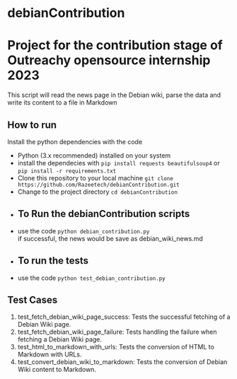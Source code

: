 # debianContribution
<h1>Project for the contribution stage of Outreachy opensource internship 2023</h1>

This script will read the news page in the Debian wiki, parse the data and write its content to a file in Markdown

<h2>How to run</h2>

Install the python dependencies with the code

<ul>
<li>Python (3.x recommended) installed on your system</li>
<li>install the dependecies with <code>pip install requests beautifulsoup4</code> or <code>pip install -r requirements.txt</code>
</li>
<li>Clone this repository to your local machine <code>git clone https://github.com/Razeetech/debianContribution.git</code></li>
<li>Change to the project directory <code>cd debianContribution</code></li>
  
<li><h2>To Run the debianContribution scripts</h2></li>
  
<li> use the code <code>python debian_contribution.py</code></li>
if successful, the news would be save as debian_wiki_news.md

<li><h2>To run the tests </h2></li>

<li> use the code <code>python test_debian_contribution.py</code></li>
</ul>

<h2>Test Cases</h2>

<ol>
<li>test_fetch_debian_wiki_page_success: Tests the successful fetching of a Debian Wiki page.</li>
<li>test_fetch_debian_wiki_page_failure: Tests handling the failure when fetching a Debian Wiki page.</li>
<li>test_html_to_markdown_with_urls: Tests the conversion of HTML to Markdown with URLs.</li>
<li>test_convert_debian_wiki_to_markdown: Tests the conversion of Debian Wiki content to Markdown.</li>
</ol>
